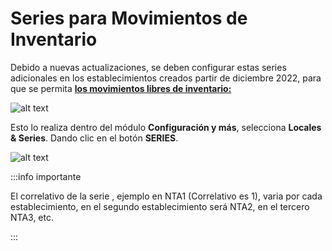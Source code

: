 # Series para Movimientos de Inventario


Debido a nuevas actualizaciones, se deben configurar estas series adicionales en los establecimientos creados partir de diciembre 2022, para que se permita **[los movimientos libres de inventario:](https://manual.uio.la/Pro7/modulos/Esenciales/inventario/Movimientos-libres-de-inventario)**

![alt text](img/image.png)

Esto lo realiza dentro del módulo **Configuración y más**, selecciona **Locales & Series**. Dando clic en el botón **SERIES**.

![alt text](img/series3.jpg)

:::info importante

El correlativo de la serie , ejemplo en NTA1 (Correlativo es 1), varia por cada establecimiento, en el segundo establecimiento será NTA2, en el tercero NTA3, etc.

:::
